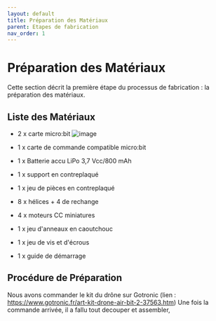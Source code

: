 ```yaml
---
layout: default
title: Préparation des Matériaux
parent: Etapes de fabrication
nav_order: 1
---
```


# Préparation des Matériaux

Cette section décrit la première étape du processus de fabrication : la préparation des matériaux.

## Liste des Matériaux
- 2 x carte micro:bit
  ![image](https://github.com/user-attachments/assets/633338c3-ceb2-419f-9978-8ce37221d727)

- 1 x carte de commande compatible micro:bit
- 1 x Batterie accu LiPo 3,7 Vcc/800 mAh
- 1 x support en contreplaqué
- 1 x jeu de pièces en contreplaqué
- 8 x hélices + 4 de rechange
- 4 x moteurs CC miniatures
- 1 x jeu d'anneaux en caoutchouc
- 1 x jeu de vis et d'écrous
- 1 x guide de démarrage

## Procédure de Préparation
Nous avons commander le kit du drône sur Gotronic (lien : https://www.gotronic.fr/art-kit-drone-air-bit-2-37563.htm)
Une fois la commande arrivée, il a fallu tout decouper et assembler, 
